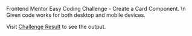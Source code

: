 Frontend Mentor Easy Coding Challenge - Create a Card Component. \n
Given code works for both desktop and mobile devices.

Visit [Challenge Result](https://snehal96.github.io/frontendmentor_card/index.html) to see the output.
